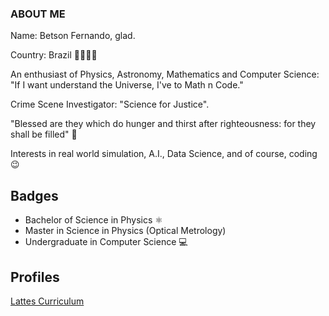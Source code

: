 ### ABOUT ME
Name: Betson Fernando, glad.

Country: Brazil 🌊⛺🇧🇷

An enthusiast of Physics, Astronomy, Mathematics and Computer Science:
"If I want understand the Universe, I've to Math n Code."

Crime Scene Investigator: "Science for Justice".

"Blessed are they which do hunger and thirst after righteousness: for they shall be filled" 📖

Interests in real world simulation, A.I., Data Science, and of course, coding 😉

## Badges

* Bachelor of Science in Physics ⚛
* Master in Science in Physics (Optical Metrology)
* Undergraduate in Computer Science 💻

## Profiles

[Lattes Curriculum](http://lattes.cnpq.br/0284885852544632)
